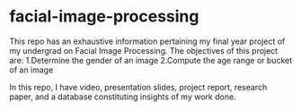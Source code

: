# facial-image-processing

This repo has an exhaustive information pertaining my final year project of my undergrad on Facial Image Processing.
The objectives of this project are:
   1.Determine the gender of an image
   2.Compute the age range or bucket of an image
   
 In this repo, I have video, presentation slides, project report, research paper, and a database constituting insights of my work done.

